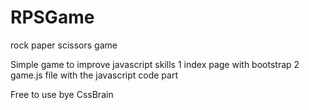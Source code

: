 # RPSGame
rock paper scissors game

Simple game to improve javascript skills
1 index page with bootstrap
2 game.js file with the javascript code part

Free to use
bye
CssBrain 
